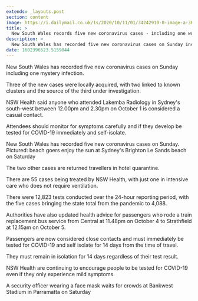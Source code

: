 ```yaml
--- 
extends: _layouts.post 
section: content 
image: https://i.dailymail.co.uk/1s/2020/10/11/01/34242910-0-image-a-36_1602377556148.jpg 
title: > 
  New South Wales records five new coronavirus cases - including one worrying mystery infection 
description: > 
  New South Wales has recorded five new coronavirus cases on Sunday including one mystery infection.Attendees should monitor for symptoms carefully and if they develop be tested for COVID-19 immediately and self-isolate.New South Wales has recorded five new coronavirus cases on Sunday.There are 55 cases being treated by NSW Health, with just one in intensive care who does not require ventilation.NSW Health are continuing to encourage people to be tested for COVID-19 even if they only experience mild symptoms. 
date: 1602396523.5159044 
--- 
```

New South Wales has recorded five new coronavirus cases on Sunday including one mystery infection.

Three of the new cases were locally acquired, with two linked to known clusters and the source of the third under investigation.

NSW Health said anyone who attended Lakemba Radiology in Sydney's south-west between 12.00pm and 2.30pm on October 1 is considered a casual contact.

Attendees should monitor for symptoms carefully and if they develop be tested for COVID-19 immediately and self-isolate.

New South Wales has recorded five new coronavirus cases on Sunday. Pictured: beach goers enjoy the sun at Sydney's Brighton Le Sands beach on Saturday

The two other cases are returned travellers in hotel quarantine.

There are 55 cases being treated by NSW Health, with just one in intensive care who does not require ventilation.

There were 12,823 tests conducted over the 24-hour reporting period, with the five cases bringing the state total from the pandemic to 4,088.

Authorities have also updated health advice for passengers who rode a train replacement bus service from Central at 11.48pm on October 4 to Strathfield at 12.15am on October 5.

Passengers are now considered close contacts and must immediately be tested for COVID-19 and self isolate for 14 days from the time of travel.

They must remain in isolation for 14 days regardless of their test result.

NSW Health are continuing to encourage people to be tested for COVID-19 even if they only experience mild symptoms.

A security officer wearing a face mask waits for crowds at Bankwest Stadium in Parramatta on Saturday